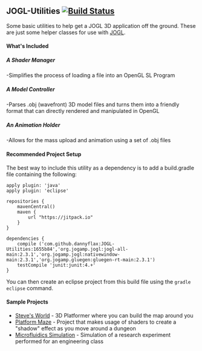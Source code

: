 ## JOGL-Utilities [![Build Status](https://travis-ci.org/dannyflax/JOGL-Utilities.svg?branch=master)](https://travis-ci.org/dannyflax/JOGL-Utilities)
Some basic utilities to help get a JOGL 3D application off the ground. These are just some helper classes for use with [JOGL](http://jogamp.org/jogl/www/).

#### What's Included

##### A Shader Manager

-Simplifies the process of loading a file into an OpenGL SL Program

##### A Model Controller

-Parses .obj (wavefront) 3D model files and turns them into a friendly format that can directly rendered and manipulated in OpenGL

##### An Animation Holder

-Allows for the mass upload and animation using a set of .obj files

#### Recommended Project Setup
The best way to include this utility as a dependency is to add a build.gradle file containing the following:
```
apply plugin: 'java'
apply plugin: 'eclipse'

repositories {
    mavenCentral()
    maven {
    	url "https://jitpack.io"
    }
}

dependencies {
    compile ('com.github.dannyflax:JOGL-Utilities:1655b84','org.jogamp.jogl:jogl-all-main:2.3.1','org.jogamp.jogl:nativewindow-main:2.3.1','org.jogamp.gluegen:gluegen-rt-main:2.3.1')
    testCompile 'junit:junit:4.+'
}
```
You can then create an eclipse project from this build file using the ```gradle eclipse``` command.

#### Sample Projects
- [Steve's World](https://github.com/dannyflax/Steves-World) - 3D Platformer where you can build the map around you
- [Platform Maze](https://github.com/dannyflax/platform_maze) - Project that makes usage of shaders to create a "shadow" effect as you move around a dungeon
- [Microfluidics Simulation](https://github.com/dannyflax/Microfluidics-Simulation) - Simulation of a research experiment performed for an engineering class
